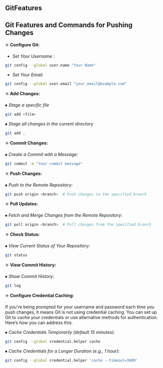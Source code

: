 ## GitFeatures

## Git Features and Commands for Pushing Changes

✳️ **Configure Git:**

- *Set Your Username :*
```sh
git config --global user.name "Your Name"
```

- *Set Your Email:*
```sh
git config --global user.email "your_email@example.com"
```


✳️ **Add Changes:**

⦁ *Stage a specific file*
```sh
git add <file>
```

⦁ *Stage all changes in the current directory*
```sh
git add .
```

✳️ **Commit Changes:**

⦁ *Create a Commit with a Message:*
```sh
git commit -m "Your commit message"
```

✳️ **Push Changes:**

⦁ *Push to the Remote Repository:*
```sh
git push origin <branch>  # Push changes to the specified branch
```

✳️ **Pull Updates:**

⦁ *Fetch and Merge Changes from the Remote Repository:*
```sh
git pull origin <branch>  # Pull changes from the specified branch
```

✳️ **Check Status:**

⦁ *View Current Status of Your Repository:*
```sh
git status
```

✳️ **View Commit History:**

⦁ *Show Commit History:*
```sh
git log
```

✳️ **Configure Credential Caching:**

If you're being prompted for your username and password each time you push changes, it means Git is not using credential caching. You can set up Git to cache your credentials or use alternative methods for authentication. Here’s how you can address this:

⦁ *Cache Credentials Temporarily (default 15 minutes):*
```sh
git config --global credential.helper cache
```
⦁ *Cache Credentials for a Longer Duration (e.g., 1 hour):*
```sh
git config --global credential.helper 'cache --timeout=3600'
```
